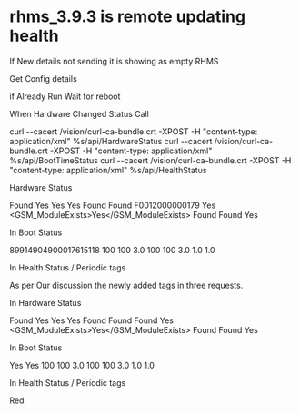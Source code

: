 # rhms_3.9.3 is remote updating health


If New details not sending it is showing as empty
RHMS 

Get Config details

if Already Run
Wait for reboot 

When Hardware Changed Status Call

curl  --cacert /vision/curl-ca-bundle.crt  -XPOST -H \"content-type: application/xml\" %s/api/HardwareStatus 
curl --cacert /vision/curl-ca-bundle.crt -XPOST -H \"content-type: application/xml\" %s/api/BootTimeStatus 
curl  --cacert /vision/curl-ca-bundle.crt -XPOST -H \"content-type: application/xml\" %s/api/HealthStatus 

Hardware Status 

<TerminalIDExists>Found<TerminalIDExists> <!-- Found/NotFound/Invalid -->
<MacidExists>Yes</Macid> <!-- Yes/Error -->
<IMEInumberExists>Yes</IMEInumberExists> <!-- Yes/Error -->
<UIDExists>Yes</UIDExists>  <!-- Yes/Error -->
<IritechSnoExists>Found</IritechSnoExists> <!-- Found/NotFound -->
<PinpadSNExists>Found</PinpadSNExists> <!-- Found/NotFound -->
<BarcodeSnoExists>F0012000000179</BarcodeSnoExists> <!-- Found/NotFound -->
<GSMVersionExists>Yes</GSMVersionExists> <!-- Yes/Error -->
<GSM_ModuleExists>Yes</GSM_ModuleExists> <!-- Yes/Error -->
<WSSNExists>Found</WSSNExists>  <!-- Found/NotFound -->
<CamTypeExists>Found</CamTypeExists> <!-- Found/NotFound -->
<FPScanneridExists>Yes</FPScanneridExists> <!-- Yes/Error -->

In Boot Status 

<SIM1CCIDnumberExists> </SIM1CCIDnumberExists>
<SIM2CCIDnumberExists>89914904900017615118</SIM2CCIDnumberExists>
<ArrayofRunningApplications>
	<Application>
		<ApplicationType>100</ApplicationType>
		<ApplicationName>100</ApplicationName>
		<ApplicationVer>3.0</ApplicationVer>
	</Application>
	<Application>
		<ApplicationType>100</ApplicationType>
		<ApplicationName>100</ApplicationName>
		<ApplicationVer>3.0</ApplicationVer>
	</Application>
</ArrayofRunningApplications>
<RHMSClientVersion>1.0</RHMSClientVersion>
<AutoapnAppVersion>1.0</AutoapnAppVersion>

In Health Status  / Periodic tags 

<FingerRDServiceStatus><FingerRDServiceStatus> <!-- Red/Blue/Green -->


As per Our discussion the newly added  tags in three requests.

In Hardware Status

<TerminalIDExists>Found</TerminalIDExists>     <!-- Found/NotFound/Invalid -->
<MacidExists>Yes</MacidExists>                         <!-- Yes/Error -->
<IMEInumberExists>Yes</IMEInumberExists>     <!-- Yes/Error -->
<UIDExists>Yes</UIDExists>                                 <!-- Yes/Error -->
<IritechSnoExists>Found</IritechSnoExists>        <!-- Found/NotFound -->
<PinpadSNExists>Found</PinpadSNExists>          <!-- Found/NotFound -->
<BarcodeSnoExists>Found</BarcodeSnoExists> <!-- Found/NotFound -->
<GSMVersionExists>Yes</GSMVersionExists> <!-- Yes/Error -->
<GSM_ModuleExists>Yes</GSM_ModuleExists> <!-- Yes/Error -->
<WSSNExists>Found</WSSNExists>  <!-- Found/NotFound -->
<CamTypeExists>Found</CamTypeExists> <!-- Found/NotFound -->
<FPScanneridExists>Yes</FPScanneridExists> <!-- Yes/Error -->

In Boot Status

<SIM1CCIDnumberExists>Yes</SIM1CCIDnumberExists> <!-- Yes/NO_SIM -->
<SIM2CCIDnumberExists>Yes</SIM2CCIDnumberExists> <!-- Yes/NO_SIM -->
<ArrayofRunningApplications>
        <Application>
                <ApplicationType>100</ApplicationType>
                <ApplicationName>100</ApplicationName>
                <ApplicationVer>3.0</ApplicationVer>
        </Application>
        <Application>
                <ApplicationType>100</ApplicationType>
                <ApplicationName>100</ApplicationName>
                <ApplicationVer>3.0</ApplicationVer>
        </Application>
</ArrayofRunningApplications>
<RHMSClientVersion>1.0</RHMSClientVersion>
<AutoapnAppVersion>1.0</AutoapnAppVersion>

In Health Status  / Periodic tags

<FingerRDServiceStatus>Red<FingerRDServiceStatus> <!-- Red/Blue/Green -->
